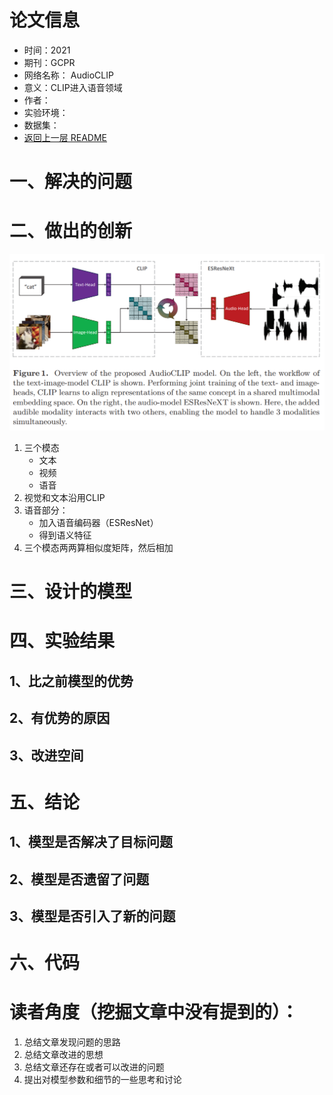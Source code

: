 # 论文信息
- 时间：2021
- 期刊：GCPR
- 网络名称： AudioCLIP
- 意义：CLIP进入语音领域
- 作者：
- 实验环境：
- 数据集：
- [返回上一层 README](../README.md)
# 一、解决的问题

# 二、做出的创新
![AudioCLIP](../pictures/AudioCLIP/AudioCLIP.png)
1. 三个模态
    - 文本
    - 视频
    - 语音
2. 视觉和文本沿用CLIP
3. 语音部分：
    - 加入语音编码器（ESResNet）
    - 得到语义特征
4. 三个模态两两算相似度矩阵，然后相加
# 三、设计的模型

# 四、实验结果

## 1、比之前模型的优势

## 2、有优势的原因

## 3、改进空间

# 五、结论

## 1、模型是否解决了目标问题

## 2、模型是否遗留了问题

## 3、模型是否引入了新的问题

# 六、代码

# 读者角度（挖掘文章中没有提到的）：
1. 总结文章发现问题的思路
2. 总结文章改进的思想
3. 总结文章还存在或者可以改进的问题
4. 提出对模型参数和细节的一些思考和讨论